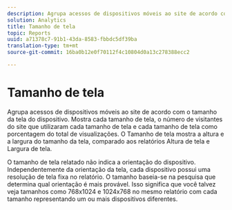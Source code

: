 ```yaml
---
description: Agrupa acessos de dispositivos móveis ao site de acordo com o tamanho da tela do dispositivo. Mostra cada tamanho de tela, o número de visitantes do site que utilizaram cada tamanho de tela e cada tamanho de tela como porcentagem do total de visualizações. O Tamanho de tela mostra a altura e a largura do tamanho da tela, comparado aos relatórios Altura de tela e Largura de tela.
solution: Analytics
title: Tamanho de tela
topic: Reports
uuid: a71378c7-91b1-43da-8583-fbbdc5df39ba
translation-type: tm+mt
source-git-commit: 16ba0b12e0f70112f4c10804d0a13c278388ecc2

---
```



# Tamanho de tela

Agrupa acessos de dispositivos móveis ao site de acordo com o tamanho da tela do dispositivo. Mostra cada tamanho de tela, o número de visitantes do site que utilizaram cada tamanho de tela e cada tamanho de tela como porcentagem do total de visualizações. O Tamanho de tela mostra a altura e a largura do tamanho da tela, comparado aos relatórios Altura de tela e Largura de tela.

O tamanho de tela relatado não indica a orientação do dispositivo. Independentemente da orientação da tela, cada dispositivo possui uma resolução de tela fixa no relatório. O tamanho baseia-se na pesquisa que determina qual orientação é mais provável. Isso significa que você talvez veja tamanhos como 768x1024 e 1024x768 no mesmo relatório com cada tamanho representando um ou mais dispositivos diferentes.
